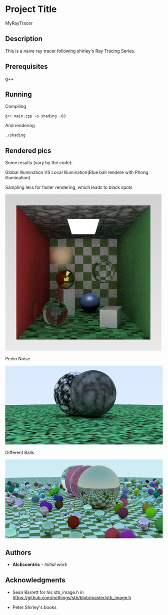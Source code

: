 # Project Title

MyRayTracer

## Description

This is a naive ray tracer following shirley's Ray Tracing Series.  

## Prerequisites

g++

## Running

Compiling

```
g++ main.cpp -o shading -O3
```

And rendering

```
./shading
```

## Rendered pics

Some results (vary by the code):

Global Illumination VS Local Illumination(Blue ball rendere with Phong illumination)

Sampling less for faster rendering, which leads to black spots

![Image text](https://github.com/AlcEccentric/MyRayTracer/blob/master/shadingWorld.png)

Perlin Noise

![Image text](https://github.com/AlcEccentric/MyRayTracer/blob/master/perlinNoise.png)

Different Balls

![Image text](https://github.com/AlcEccentric/MyRayTracer/blob/master/checkerAndMotion.png)

## Authors

* **AlcEccentric** - *Initial work*

## Acknowledgments

* Sean Barrett for his stb_image.h in https://github.com/nothings/stb/blob/master/stb_image.h

* Peter Shirley's books
